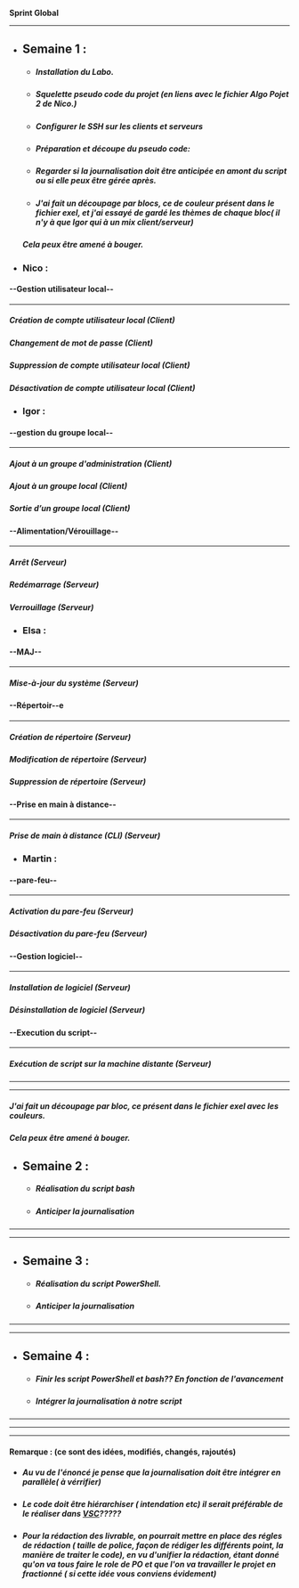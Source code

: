  **Sprint Global**

_________________________________
* ## **Semaine 1 :** 
  * ##### Installation du Labo.
  * ##### Squelette pseudo code du projet (en liens avec le fichier Algo Pojet 2 de Nico.)
  * ##### Configurer le SSH sur les clients et serveurs   
  * ##### Préparation et découpe du pseudo code: 	
  * ##### Regarder si la journalisation doit être anticipée en amont du script ou si elle peux être gérée après.

  * ##### J'ai fait un découpage par blocs, ce de couleur présent dans le fichier exel, et j'ai essayé de gardé les thèmes de chaque bloc( il n'y à que Igor qui à un mix client/serveur)
  ##### Cela peux être amené à bouger.

* ### **Nico** : 

#### **--Gestion utilisateur local--**
------------------------------------------------------------------
##### Création de compte utilisateur local *(Client)*
##### Changement de mot de passe *(Client)*
##### Suppression de compte utilisateur local *(Client)*
##### Désactivation de compte utilisateur local	*(Client)* 	
* ### **Igor** : 

 #### **--gestion du groupe local--** 						
---------------------------------------------------------------------
##### Ajout à un groupe d'administration *(Client)*
##### Ajout à un groupe local *(Client)*
##### Sortie d’un groupe local *(Client)* 

 #### **--Alimentation/Vérouillage--** 

---------------------------------------------------------------------------
##### Arrêt *(Serveur)*
##### Redémarrage *(Serveur)*
##### Verrouillage *(Serveur)*


* ### **Elsa** : 

#### **--MAJ--** 
----------------------------------------------------
##### Mise-à-jour du système *(Serveur)*

#### **--Répertoir--e**
---------------------------------------------------------------
##### Création de répertoire *(Serveur)*
##### Modification de répertoire *(Serveur)*
##### Suppression de répertoire *(Serveur)*
#### **--Prise en main à distance--** 
-----------------------------------------------------------------------------
##### Prise de main à distance (CLI) *(Serveur)*						


* ### **Martin** :
#### **--pare-feu--**
------------------------------------------------------
##### Activation du pare-feu *(Serveur)*
##### Désactivation du pare-feu *(Serveur)*
#### **--Gestion logiciel--**
--------------------------
##### Installation de logiciel *(Serveur)*
##### Désinstallation de logiciel *(Serveur)*
#### **--Execution du script--**
------------------------
##### Exécution de script sur la machine distante *(Serveur)*
______________________________
__________________________________
##### J'ai fait un découpage par bloc, ce présent dans le fichier exel avec les couleurs.
##### Cela peux être amené à bouger.

* ## **Semaine 2** :
  * ##### Réalisation du script bash
  * ##### Anticiper la journalisation
______________________________________________
______________________________________________
* ## **Semaine 3 :**
  * ##### Réalisation du script PowerShell.
  * ##### Anticiper la journalisation
__________________________________________
_______________________________________
* ## **Semaine 4 :**
  * ##### Finir les script PowerShell et bash?? En fonction de l'avancement
  * ##### Intégrer la journalisation à notre script

___________________
_______________________
_________________________
#### **Remarque :** (ce sont des idées, modifiés, changés, rajoutés)
* ##### Au vu de l'énoncé je pense que la journalisation doit être intégrer en parallèle( à vérrifier)
* ##### Le code doit être hiérarchiser ( intendation etc) il serait préférable de le réaliser dans [VSC](https://code.visualstudio.com/)?????
* ##### Pour la rédaction des livrable, on pourrait mettre en place des régles de rédaction ( taille de police, façon de rédiger les différents point, la manière de traiter le code), en vu d'unifier la rédaction, étant donné qu'on va tous faire le role de PO et que l'on va travailler le projet en fractionné ( si cette idée vous conviens évidement) 

















